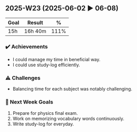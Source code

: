 ## 2025-W23 (2025-06-02 ▶ 06-08)

| Goal | Result | % |
|------|--------|---|
| 15h | 16h 40m | 111% |

### ✔️ Achievements
- I could manage my time in beneficial way.
- I could use study-log efficiently.

### ⚠️ Challenges
- Balancing time for each subject was notably challenging.

### 🎯 Next Week Goals
1. Prepare for physics final exam.
2. Work on memorizing vocabulary words continuously.
3. Write study-log for everyday.